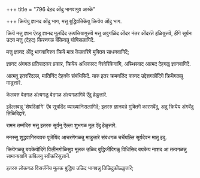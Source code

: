 +++
title = "796 देहद ऒंदु भागवागुव आय्कॆ"

+++
क्रियॆयु ज्ञानद ऒंदु भाग, मत्तु बुद्धिवंतिकॆयु क्रियॆय ऒंदु भाग.

क्रियॆ मत्तु ज्ञान ऎरडू ज्ञानद मूलदिंद उत्पत्तियागुत्तवॆ मत्तु अवुगळिंद ऒंदर नंतर ऒंदरंतॆ इळियुत्तवॆ, हीगॆ सूर्यन उदय मत्तु (देहद) किरणगळ बॆंकियन्नु घोषिसलागिदॆ.

मत्तु ज्ञानद ऒंदु भागवागिरुव क्रियॆ मात्र कॆलवरिगॆ मुक्तिय साधनवागिदॆ;

ज्ञानद अंगगळ प्रतिपादकर प्रकार, क्रियॆय अधिकारद नॆरवेरिकॆगागि, अस्थिरवाद आत्मद देहगळु ज्ञानवागिदॆ.

आत्मवु इतररिंदल्ल, मातिनिंद देहक्कॆ संबंधिसिदॆ. यारु इतर क्रमगळिंद काणद उद्देशगळॊंदिगॆ क्रियॆगळन्नु माडुत्तारॆ.

कॆलवरु वेदगळ अंत्यगळु वेदगळ अंत्यगळागिवॆ ऎंदु हेळुत्तारॆ.

इदॆल्लवन्नू 'शेषदिंदागि' ऎंब सूत्रदिंद व्याख्यानिसलागिदॆ; इतररु ज्ञानवन्ने मुक्तिगॆ कारणवॆंदु, अदु क्रियॆय अंगवॆंदु तिळिदिद्दारॆ.

रामन तम्मंदिरु मत्तु इतररु सूर्यनु ऎल्ला शुभगळ मूल ऎंदु हेळुत्तारॆ.

मनस्सु शुद्धवागिरुववरु पूजॆयिंद आचरणॆगळन्नु माडुत्तारॆ संबंधगळ चर्चॆयल्लि सूर्यदेवन मातु इदु.

क्रियॆगळन्नु बयकॆयॊंदिगॆ विलीनगॊळिसुव मूलक उळिद बुद्धिजीविगळु विधिसिद बयकॆय नाशद आ तत्वगळन्नु सामान्यवागि कपिलनु स्वीकरिसुत्तानॆ.

इतररु लोकगळ विसर्जनॆय मूलक बुद्धिय उळिद भागवन्नु तिळिदुकॊळ्ळुत्तारॆ;

